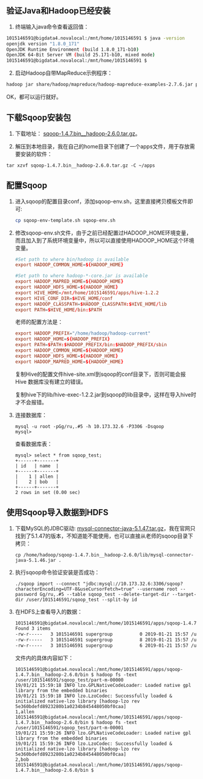 ## 验证Java和Hadoop已经安装

1. 终端输入java命令查看返回值：

```bash
1015146591@bigdata4.novalocal:/mnt/home/1015146591 $ java -version
openjdk version "1.8.0_171"
OpenJDK Runtime Environment (build 1.8.0_171-b10)
OpenJDK 64-Bit Server VM (build 25.171-b10, mixed mode)
1015146591@bigdata4.novalocal:/mnt/home/1015146591 $ 
```

2. 启动Hadoop自带MapReduce示例程序：

```bash
hadoop jar share/hadoop/mapreduce/hadoop-mapreduce-examples-2.7.6.jar pi 2 2
```

OK，都可以运行就好。

## 下载Sqoop安装包

1. 下载地址： [sqoop-1.4.7.bin__hadoop-2.6.0.tar.gz][1]。

2. 解压到本地目录，我在自己的home目录下创建了一个apps文件，用于存放需要安装的软件：

```
tar xzvf sqoop-1.4.7.bin__hadoop-2.6.0.tar.gz -C ~/apps
```

## 配置Sqoop

1. 进入sqoop的配置目录conf，添加sqoop-env.sh，这里直接拷贝模板文件即可:

    ```bash
    cp sqoop-env-template.sh sqoop-env.sh
    ```

2. 修改sqoop-env.sh文件，由于之前已经配置过HADOOP_HOME环境变量，而且加入到了系统环境变量中，所以可以直接使用HADOOP_HOME这个环境变量。

    ```conf
    #Set path to where bin/hadoop is available
    export HADOOP_COMMON_HOME=${HADOOP_HOME}

    #Set path to where hadoop-*-core.jar is available
    export HADOOP_MAPRED_HOME=${HADOOP_HOME}
    export HADOOP_HDFS_HOME=${HADOOP_HOME}
    export HIVE_HOME=/mnt/home/1015146591/apps/hive-1.2.2
    export HIVE_CONF_DIR=$HIVE_HOME/conf
    export HADOOP_CLASSPATH=$HADOOP_CLASSPATH:$HIVE_HOME/lib
    export PATH=$HIVE_HOME/bin:$PATH
    ```

    老师的配置方法是：

    ```conf
    export HADOOP_PREFIX="/home/hadoop/hadoop-current"
    export HADOOP_HOME=${HADOOP_PREFIX}
    export PATH=$PATH:$HADOOP_PREFIX/bin:$HADOOP_PREFIX/sbin
    export HADOOP_COMMON_HOME=${HADOOP_HOME}
    export HADOOP_HDFS_HOME=${HADOOP_HOME}
    export HADOOP_MAPRED_HOME=${HADOOP_HOME}
    ```

    复制Hive的配置文件hive-site.xml到sqoop的conf目录下，否则可能会报 Hive 数据库没有建立的错误。

    复制hive下的lib/hive-exec-1.2.2.jar到sqoop的lib目录中，这样在导入hive时才不会报错。

3. 连接数据库：

    ```
    mysql -u root -pGg/ru,.#5 -h 10.173.32.6 -P3306 -Dsqoop
    mysql> 

    ```
    查看数据库表：

    ```
    mysql> select * from sqoop_test;
    +------+-------+
    | id   | name  |
    +------+-------+
    |    1 | allen |
    |    2 | bob   |
    +------+-------+
    2 rows in set (0.00 sec)

    ```

## 使用Sqoop导入数据到HDFS

1. 下载MySQL的JDBC驱动: [mysql-connector-java-5.1.47.tar.gz][2]，我在官网只找到了5.1.47的版本，不知道能不能使用，也可以直接从老师的sqoop目录下拷贝：

    ```
    cp /home/hadoop/sqoop-1.4.7.bin__hadoop-2.6.0/lib/mysql-connector-java-5.1.46.jar .
    ```

2. 执行sqoop命令验证安装是否成功：

    ```
    ./sqoop import --connect "jdbc:mysql://10.173.32.6:3306/sqoop?characterEncoding=UTF-8&useCursorFetch=true" --username root --password Gg/ru,.#5 --table sqoop_test --delete-target-dir --target-dir /user/1015146591/sqoop_test --split-by id
    ```

3. 在HDFS上查看导入的数据：

    ```bash
    1015146591@bigdata4.novalocal:/mnt/home/1015146591/apps/sqoop-1.4.7.bin__hadoop-2.6.0/bin $ hadoop fs -ls /user/1015146591/sqoop_test
    Found 3 items
    -rw-r-----   3 1015146591 supergroup          0 2019-01-21 15:57 /user/1015146591/sqoop_test/_SUCCESS
    -rw-r-----   3 1015146591 supergroup          8 2019-01-21 15:57 /user/1015146591/sqoop_test/part-m-00000
    -rw-r-----   3 1015146591 supergroup          6 2019-01-21 15:57 /user/1015146591/sqoop_test/part-m-00001
    ```

    文件内的具体内容如下：

    ```
    1015146591@bigdata4.novalocal:/mnt/home/1015146591/apps/sqoop-1.4.7.bin__hadoop-2.6.0/bin $ hadoop fs -text /user/1015146591/sqoop_test/part-m-00000
    19/01/21 15:59:18 INFO lzo.GPLNativeCodeLoader: Loaded native gpl library from the embedded binaries
    19/01/21 15:59:18 INFO lzo.LzoCodec: Successfully loaded & initialized native-lzo library [hadoop-lzo rev 5e360bdefd8923280b1a0234b845448050bf0caa]
    1,allen
    1015146591@bigdata4.novalocal:/mnt/home/1015146591/apps/sqoop-1.4.7.bin__hadoop-2.6.0/bin $ hadoop fs -text /user/1015146591/sqoop_test/part-m-00001
    19/01/21 15:59:26 INFO lzo.GPLNativeCodeLoader: Loaded native gpl library from the embedded binaries
    19/01/21 15:59:26 INFO lzo.LzoCodec: Successfully loaded & initialized native-lzo library [hadoop-lzo rev 5e360bdefd8923280b1a0234b845448050bf0caa]
    2,bob
    1015146591@bigdata4.novalocal:/mnt/home/1015146591/apps/sqoop-1.4.7.bin__hadoop-2.6.0/bin $ 
    ```



[1]: https://mirrors.tuna.tsinghua.edu.cn/apache/sqoop/1.4.7/sqoop-1.4.7.bin__hadoop-2.6.0.tar.gz
[2]: https://dev.mysql.com/get/Downloads/Connector-J/mysql-connector-java-5.1.47.tar.gz
